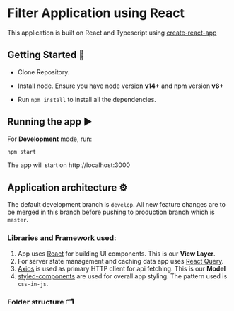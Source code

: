 
# Filter Application using React

 This application is built on React and Typescript using [create-react-app](https://create-react-app.dev/)


## Getting Started 🚀


- Clone Repository.

- Install node. Ensure you have node version **v14+** and npm version **v6+**

- Run `npm install` to install all the dependencies.


## Running the app ▶️
For **Development** mode, run:

```js
npm start
```
The app will start on http://localhost:3000


## Application architecture ⚙️
The default development branch is `develop`. All new feature changes are to be merged in this branch before pushing to production branch which is `master`.

### Libraries and Framework used:
1. App uses [React](https://reactjs.org/) for building UI components. This is our **View Layer**.
2. For server state management and caching data app uses [React Query](https://react-query.tanstack.com/).
3. [Axios](https://axios-http.com/) is used as primary HTTP client for api fetching. This is our **Model**
4. [styled-components](https://styled-components.com/) are used for overall app styling. The pattern used is `css-in-js`.

### Folder structure 🗂️

- **api**: Contains api related logic and requestor functions based on each api. Also contains formatter functions to parse api data.


- **components**: Contains list of common components like `<Header />`,  `<Footer />`, `<Button />`, `<AppLayout />`.


- **constants**: Common app level constants.


- **hooks**: Contains react query hooks for fetching data. Contains common hook for react.


- **pages**: This contains folders with files of our major app routes.
Create new route component inside this folder.


- **routes**: All our app routes are provided here.


- **types**: Contains common app types and overrides.


- **utils**: Common app level util functions are to be added here.

## Testing 🧪

You can test application by running

```js
npm test
```

Add more test cases inside `__tests__` folder.
